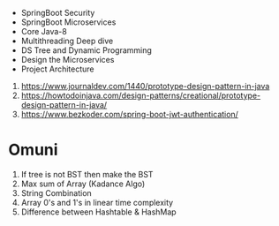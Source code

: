 - SpringBoot Security 
- SpringBoot Microservices
- Core Java-8
- Multithreading Deep dive
- DS Tree and Dynamic Programming
- Design the Microservices
- Project Architecture

1. https://www.journaldev.com/1440/prototype-design-pattern-in-java 
2. https://howtodoinjava.com/design-patterns/creational/prototype-design-pattern-in-java/
3. https://www.bezkoder.com/spring-boot-jwt-authentication/

# Omuni
1. If tree is not BST then make the BST 
2. Max sum of Array (Kadance Algo)
3. String Combination
4. Array 0's and 1's in linear time complexity
5. Difference between Hashtable & HashMap
